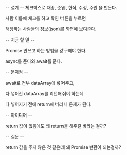 -- 설계 --
체크박스로 재종, 준엽, 현식, 수정, 주원 을 만든다.

사람 이름에 체크를 하고 확인 버튼을 누르면

해당하는 사람들의 정보(json)를 화면에 보여준다.

-- 지금 할 일 --

Promise 안쓰고 하는 방법을 강구해야 한다.

async를 푼다와 await를 푼다.





-- 문제점 --

await로 전부 dataArray에 넣어주고,

다 넣어진 dataArray를 리턴해줘야 하는데

다 넣어지기 전에 return해 버리니 문제가 된다.





-- 아이디어 --

return 값이 없음에도 왜 return을 해주길 바라는 걸까?



-- 질문 --

return 값을 주지 않은 것 같은데 왜 Promise 반환이 되는걸까?
